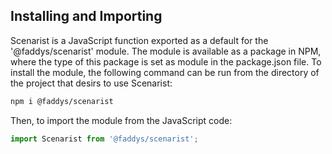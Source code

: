 ## Installing and Importing

Scenarist is a JavaScript function exported as a default for the '@faddys/scenarist' module.
The module is available as a package in NPM, where the type of this package is set as module in the package.json file.
To install the module, the following command can be run from the directory of the project that desirs to use Scenarist:

```bash
npm i @faddys/scenarist
```

Then, to import the module from the JavaScript code:

```js
import Scenarist from '@faddys/scenarist';
```
